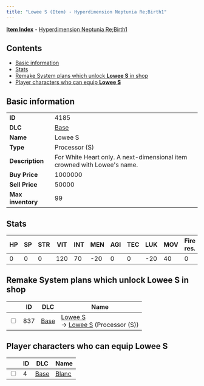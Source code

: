 ```yaml
---
title: "Lowee S (Item) - Hyperdimension Neptunia Re;Birth1"
---
```


[**Item Index**](/neptunia/rb1/item/index.html) - [Hyperdimension Neptunia Re;Birth1](/neptunia/rb1)

## Contents

- [Basic information](#basic-information)
- [Stats](#stats)
- [Remake System plans which unlock **Lowee S** in shop](#remake-system-plans-which-unlock-lowee-s-in-shop)
- [Player characters who can equip **Lowee S**](#player-characters-who-can-equip-lowee-s)

## Basic information

|   |   |
| -- | -- |
| **ID** | 4185 |
| **DLC** | [Base](/neptunia/rb1/dlc/1-base.html) |
| **Name** | Lowee S |
| **Type** | Processor (S) |
| **Description** | For White Heart only. A next-dimensional item crowned with Lowee's name. |
| **Buy Price** | 1000000 |
| **Sell Price** | 50000 |
| **Max inventory** | 99 |

## Stats

| HP | SP | STR | VIT | INT | MEN | AGI | TEC | LUK | MOV | Fire res. | Ice res. | Wind res. | Lightning res. |
| -- | -- | --- | --- | --- | --- | --- | --- | --- | --- | --------- | -------- | --------- | -------------- |
| 0 | 0 | 0 | 120 | 70 | -20 | 0 | 0 | -20 | 40 | 0 | 5 | 0 | 0 |

## Remake System plans which unlock **Lowee S** in shop

|    | ID | DLC | Name |
| -- | -- | --- | ---- |
| <input type="checkbox" id="rb1-remake-1-837" class="trackbox" /> | 837 | [Base](/neptunia/rb1/dlc/1-base.html) | [Lowee S](/neptunia/rb1/remake/1-837-lowee-s.html)<br />→ [Lowee S](/neptunia/rb1/item/1-4185-lowee-s.html) (Processor (S)) |

## Player characters who can equip **Lowee S**

|    | ID | DLC | Name |
| -- | -- | --- | ---- |
| <input type="checkbox" id="rb1-player-1-4" class="trackbox" /> | 4 | [Base](/neptunia/rb1/dlc/1-base.html) | [Blanc](/neptunia/rb1/player/1-4-blanc.html) |